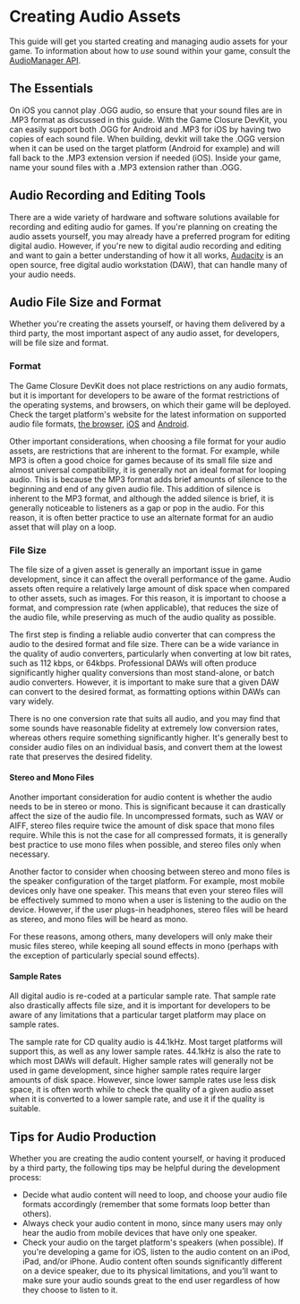 # Creating Audio Assets

This guide will get you started creating and managing audio
assets for your game. To information about how to *use*
sound within your game, consult the [AudioManager API](../api/audio.html).

## The Essentials

On iOS you cannot play .OGG audio, so ensure that your sound files are in .MP3 format as discussed in this guide.  With the Game Closure DevKit, you can easily support both .OGG for Android and .MP3 for iOS by having two copies of each sound file.  When building, devkit will take the .OGG version when it can be used on the target platform (Android for example) and will fall back to the .MP3 extension version if needed (iOS).  Inside your game, name your sound files with a .MP3 extension rather than .OGG.

## Audio Recording and Editing Tools

There are a wide variety of hardware and software solutions
available for recording and editing audio for games. If
you're planning on creating the audio assets yourself, you
may already have a preferred program for editing digital
audio. However, if you're new to digital audio recording and
editing and want to gain a better understanding of how it all works,
[Audacity](http://audacity.sourceforge.net) is an open
source, free digital audio workstation (DAW), that can
handle many of your audio needs.

## Audio File Size and Format

Whether you're creating the assets yourself, or having them
delivered by a third party, the most important aspect of any
audio asset, for developers, will be file size and format.

### Format

The Game Closure DevKit does not place restrictions on any audio
formats, but it is important for developers to be aware of the
format restrictions of the operating systems, and browsers,
on which their game will be deployed. Check the target
platform's website for the latest information on supported
audio file formats, [the browser](https://developer.mozilla.org/en-US/docs/HTML/Supported_media_formats#Browser_compatibility), [iOS](http://developer.apple.com/library/ios/#documentation/AudioVideo/Conceptual/MultimediaPG/UsingAudio/UsingAudio.html) and [Android](http://developer.android.com/guide/appendix/media-formats.html).

Other important considerations, when choosing a file format
for your audio assets, are restrictions that are inherent to
the format. For example, while MP3 is often a good choice
for games because of its small file size and almost universal
compatibility, it is generally not an ideal format for
looping audio. This is because the MP3 format adds brief
amounts of silence to the beginning and end of any given
audio file. This addition of silence is inherent to the
MP3 format, and although the added silence is brief, it is
generally noticeable to listeners as a gap or pop in the
audio. For this reason, it is often better practice to use
an alternate format for an audio asset that will play on a
loop.

### File Size

The file size of a given asset is generally an important
issue in game development, since it can affect the overall
performance of the game. Audio assets often require a
relatively large amount of disk space when compared to other
assets, such as images. For this reason, it is important to
choose a format, and compression rate (when applicable),
that reduces the size of the audio file, while preserving as
much of the audio quality as possible.

The first step is finding a reliable audio converter that
can compress the audio to the desired format and file size.
There can be a wide variance in the quality of audio
converters, particularly when converting at low bit rates,
such as 112 kbps, or 64kbps. Professional DAWs will often
produce significantly higher quality conversions than most
stand-alone, or batch audio converters. However, it is
important to make sure that a given DAW can convert to the
desired format, as formatting options within DAWs can vary
widely.

There is no one conversion rate that suits all audio, and
you may find that some sounds have reasonable fidelity at
extremely low conversion rates, whereas others require
something significantly higher. It's generally best to
consider audio files on an individual basis, and convert
them at the lowest rate that preserves the desired
fidelity.

#### Stereo and Mono Files

Another important consideration for audio content is whether
the audio needs to be in stereo or mono. This is
significant because it can drastically affect the size of
the audio file. In uncompressed formats, such as WAV or
AIFF, stereo files require twice the amount of disk space
that mono files require. While this is not the case for all
compressed formats, it is generally best practice to use
mono files when possible, and stereo files only when
necessary.

Another factor to consider when choosing between stereo and
mono files is the speaker configuration of the target
platform. For example, most mobile devices only have one
speaker. This means that even your stereo files will be
effectively summed to mono when a user is listening to the
audio on the device. However, if the user plugs-in
headphones, stereo files will be heard as stereo, and mono
files will be heard as mono.

For these reasons, among others, many developers will only
make their music files stereo, while keeping all sound
effects in mono (perhaps with the exception of particularly
special sound effects).

#### Sample Rates

All digital audio is re-coded at a particular sample rate.
That sample rate also drastically affects file size, and it
is important for developers to be aware of any limitations
that a particular target platform may place on sample
rates.

The sample rate for CD quality audio is 44.1kHz. Most
target platforms will support this, as well as any lower
sample rates. 44.1kHz is also the rate to which most DAWs
will default. Higher sample rates will generally not be
used in game development, since higher sample rates require
larger amounts of disk space. However, since lower sample
rates use less disk space, it is often worth while to check
the quality of a given audio asset when it is converted to a
lower sample rate, and use it if the quality is suitable.

## Tips for Audio Production

Whether you are creating the audio content yourself, or
having it produced by a third party, the following tips may
be helpful during the development process:

* Decide what audio content will need to loop, and choose
  your audio file formats accordingly (remember that some
  formats loop better than others).
* Always check your audio content in mono, since many users
  may only hear the audio from mobile devices that have only
  one speaker.
* Check your audio on the target platform's speakers (when
  possible). If you're developing a game for iOS, listen to
  the audio content on an iPod, iPad, and/or iPhone. Audio
  content often sounds significantly different on a device
  speaker, due to its physical limitations, and you'll want
  to make sure your audio sounds great to the end user
  regardless of how they choose to listen to it.
